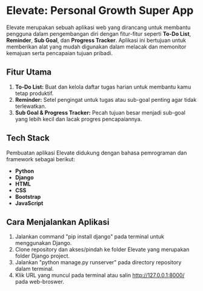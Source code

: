 # Elevate: Personal Growth Super App

Elevate merupakan sebuah aplikasi web yang dirancang untuk membantu pengguna dalam pengembangan diri dengan fitur-fitur seperti **To-Do List**, **Reminder**, **Sub Goal**, dan **Progress Tracker**. Aplikasi ini bertujuan untuk memberikan alat yang mudah digunakan dalam melacak dan memonitor kemajuan serta pencapaian tujuan pribadi.

## Fitur Utama

1. **To-Do List:** Buat dan kelola daftar tugas harian untuk membantu kamu tetap produktif.
2. **Reminder:** Setel pengingat untuk tugas atau sub-goal penting agar tidak terlewatkan.
3. **Sub Goal & Progress Tracker:** Pecah tujuan besar menjadi sub-goal yang lebih kecil dan lacak progres pencapaiannya.

## Tech Stack

Pembuatan aplikasi Elevate didukung dengan bahasa pemrograman dan framework sebagai berikut:

- **Python**
- **Django**
- **HTML**
- **CSS**
- **Bootstrap**
- **JavaScript**
    

## Cara Menjalankan Aplikasi

1. Jalankan command "pip install django" pada terminal untuk menggunakan Django.
2. Clone repository dan akses/pindah ke folder Elevate yang merupakan folder Django project.
3. Jalankan "python manage.py runserver" pada directory repository dalam terminal.
4. Klik URL yang muncul pada terminal atau salin http://127.0.0.1:8000/ pada web-broswer.
